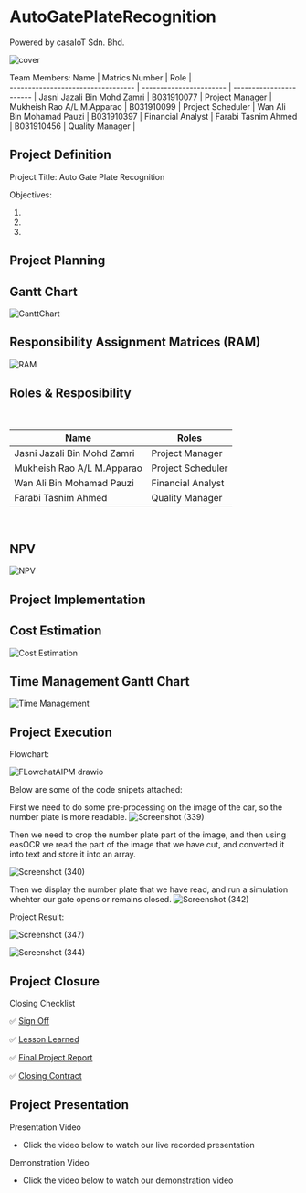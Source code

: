 # AutoGatePlateRecognition

Powered by casaIoT Sdn. Bhd.

![cover](https://github.com/openoneforme/AutoGatePlateRecognition/blob/main/image/cover.png)

Team Members:
Name                                | Matrics Number          | Role                    |             
----------------------------------  | ----------------------- | ----------------------- |
Jasni Jazali Bin Mohd Zamri         | B031910077              | Project Manager         |
Mukheish Rao A/L M.Apparao          | B031910099              | Project Scheduler       |
Wan Ali Bin Mohamad Pauzi           | B031910397              | Financial Analyst       |
Farabi Tasnim Ahmed                 | B031910456              | Quality Manager         |  

## Project Definition

Project Title: Auto Gate Plate Recognition

Objectives: 

1.  
2.  
3.  


## Project Planning
<h2>Gantt Chart</h2>

![GanttChart](https://github.com/openoneforme/AutoGatePlateRecognition/blob/main/image/GanttChart.JPG)


<h2>Responsibility Assignment Matrices (RAM)</h2>

![RAM](https://github.com/openoneforme/AutoGatePlateRecognition/blob/main/image/RAM.JPG)

<h2>Roles & Resposibility</h2>

<br>

| Name                                     | Roles                   |
| ---------------------------------------- | ----------------------- |
| Jasni Jazali Bin Mohd Zamri              | Project Manager         |
| Mukheish Rao A/L M.Apparao               | Project Scheduler       |
| Wan Ali Bin Mohamad Pauzi                | Financial Analyst       |
| Farabi Tasnim Ahmed                      | Quality Manager         |

<br>
<h2>NPV</h2>

![NPV](https://github.com/openoneforme/AutoGatePlateRecognition/blob/main/image/NPV.JPG)


## Project Implementation

<h2>Cost Estimation</h2>

![Cost Estimation](https://github.com/openoneforme/AutoGatePlateRecognition/blob/main/image/Cost%20Estimation.JPG)

<h2>Time Management Gantt Chart</h2>

![Time Management](https://github.com/openoneforme/AutoGatePlateRecognition/blob/main/image/Time%20Management.JPG)


## Project Execution

Flowchart:

![FLowchatAIPM drawio](https://user-images.githubusercontent.com/55405230/150631922-8f102596-20ee-488d-9bc0-c06d2f95a2cf.png)

Below are some of the code snipets attached:

First we need to do some pre-processing on the image of the car, so the number plate is more readable.
![Screenshot (339)](https://user-images.githubusercontent.com/55405230/150630348-46318318-7ee6-40ac-9a45-0010da185982.png)

Then we need to crop the number plate part of the image, and then using easOCR we read the part of the image that we have cut, 
and converted it into text and store it into an array.

![Screenshot (340)](https://user-images.githubusercontent.com/55405230/150630456-36c7becb-31d0-4cea-a060-1db8ab157ae5.png)

Then we display the number plate that we have read, and run a simulation whehter our gate opens or remains closed.
![Screenshot (342)](https://user-images.githubusercontent.com/55405230/150631049-fec8d5d4-98c9-46e9-aaa4-a6d9e5f279db.png)

Project Result:

![Screenshot (347)](https://user-images.githubusercontent.com/55405230/150632899-649f851b-1395-4002-b761-b541080b5d42.png)

![Screenshot (344)](https://user-images.githubusercontent.com/55405230/150632851-20277dac-7890-41e8-9394-8ed97d2ddb15.png)



## Project Closure

Closing Checklist

:white_check_mark: [Sign Off](https://github.com/openoneforme/AutoGatePlateRecognition/blob/main/documentation/Sign%20Off.pdf)

:white_check_mark: [Lesson Learned](https://github.com/openoneforme/AutoGatePlateRecognition/blob/main/README.md)

:white_check_mark: [Final Project Report](https://github.com/openoneforme/AutoGatePlateRecognition/blob/main/README.md)

:white_check_mark: [Closing Contract](https://github.com/openoneforme/AutoGatePlateRecognition/blob/main/README.md)

## Project Presentation

Presentation Video
* Click the video below to watch our live recorded presentation

Demonstration Video
* Click the video below to watch our demonstration video
